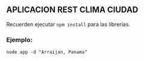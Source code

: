 ## APLICACION REST CLIMA CIUDAD

Recuerden ejecutar ```npm install``` para las librerías.

### Ejemplo:
```
node app -d "Arraijan, Panama"
```